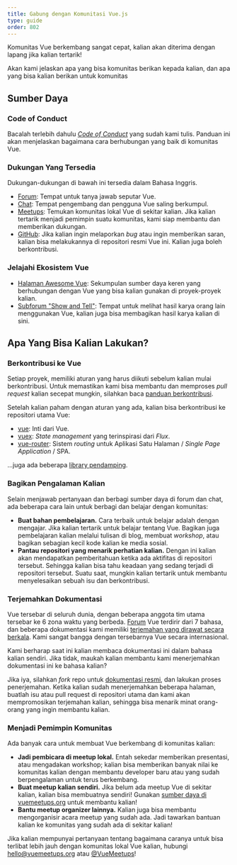 ```yaml
---
title: Gabung dengan Komunitasi Vue.js
type: guide
order: 802
---
```


Komunitas Vue berkembang sangat cepat, kalian akan diterima dengan lapang jika kalian tertarik!

Akan kami jelaskan apa yang bisa komunitas berikan kepada kalian, dan apa yang bisa kalian berikan untuk komunitas

## Sumber Daya

### Code of Conduct

Bacalah terlebih dahulu [_Code of Conduct_](/coc) yang sudah kami tulis. Panduan ini akan menjelaskan bagaimana cara berhubungan yang baik di komunitas Vue.

### Dukungan Yang Tersedia

Dukungan-dukungan di bawah ini tersedia dalam Bahasa Inggris.

- [Forum](https://forum.vuejs.org/): Tempat untuk tanya jawab seputar Vue.
- [Chat](https://chat.vuejs.org/): Tempat pengembang dan pengguna Vue saling berkumpul.
- [Meetups](https://www.vuemeetups.org): Temukan komunitas lokal Vue di sekitar kalian. Jika kalian tertarik menjadi pemimpin suatu komunitas, kami siap membantu dan memberikan dukungan.
- [GitHub](https://github.com/vuejs): Jika kalian ingin melaporkan _bug_ atau ingin memberikan saran, kalian bisa melakukannya di repositori resmi Vue ini. Kalian juga boleh berkontribusi.

### Jelajahi Ekosistem Vue

- [Halaman Awesome Vue](https://github.com/vuejs/awesome-vue): Sekumpulan sumber daya keren yang berhubungan dengan Vue yang bisa kalian gunakan di proyek-proyek kalian.
- [Subforum "Show and Tell"](https://forum.vuejs.org/c/show-and-tell): Tempat untuk melihat hasil karya orang lain menggunakan Vue, kalian juga bisa membagikan hasil karya kalian di sini.

## Apa Yang Bisa Kalian Lakukan?

### Berkontribusi ke Vue

Setiap proyek, memiliki aturan yang harus diikuti sebelum kalian mulai berkontribusi. Untuk memastikan kami bisa membantu dan memproses _pull request_ kalian secepat mungkin, silahkan baca [panduan berkontribusi](https://github.com/vuejs/vue/blob/dev/.github/CONTRIBUTING.md).

Setelah kalian paham dengan aturan yang ada, kalian bisa berkontribusi ke repositori utama Vue:

- [vue](https://github.com/vuejs/vue): Inti dari Vue.
- [vuex](https://github.com/vuejs/vuex): _State management_ yang terinspirasi dari _Flux_.
- [vue-router](https://github.com/vuejs/vue-router): Sistem _routing_ untuk Aplikasi Satu Halaman / _Single Page Application_ / SPA.

...juga ada beberapa [library pendamping](https://github.com/vuejs).

### Bagikan Pengalaman Kalian

Selain menjawab pertanyaan dan berbagi sumber daya di forum dan chat, ada beberapa cara lain untuk berbagi dan belajar dengan komunitas:

- **Buat bahan pembelajaran.** Cara terbaik untuk belajar adalah dengan mengajar. Jika kalian tertarik untuk belajar tentang Vue. Bagikan juga pembelajaran kalian melalui tulisan di blog, membuat _workshop_, atau bagikan sebagian kecil kode kalian ke media sosial.
- **Pantau repositori yang menarik perhatian kalian.** Dengan ini kalian akan mendapatkan pemberitahuan ketika ada aktifitas di repositori tersebut. Sehingga kalian bisa tahu keadaan yang sedang terjadi di repositori tersebut. Suatu saat, mungkin kalian tertarik untuk membantu menyelesaikan sebuah isu dan berkontribusi.

### Terjemahkan Dokumentasi

Vue tersebar di seluruh dunia, dengan beberapa anggota tim utama tersebar ke 6 zona waktu yang berbeda. [Forum](https://forum.vuejs.org/) Vue terdirir dari 7 bahasa, dan beberapa dokumentasi kami memiliki [terjemahan yang dirawat secara berkala](https://github.com/vuejs?utf8=%E2%9C%93&query=vuejs.org). Kami sangat bangga dengan tersebarnya Vue secara internasional.

Kami berharap saat ini kalian membaca dokumentasi ini dalam bahasa kalian sendiri. Jika tidak, maukah kalian membantu kami menerjemahkan dokumentasi ini ke bahasa kalian?

Jika iya, silahkan _fork_ repo untuk [dokumentasi resmi](https://github.com/vuejs/vuejs.org/), dan lakukan proses penerjemahan. Ketika kalian sudah menerjemahkan beberapa halaman, buatlah isu atau pull request di repositori utama dan kami akan mempromosikan terjemahan kalian, sehingga bisa menarik minat orang-orang yang ingin membantu kalian.

### Menjadi Pemimpin Komunitas

Ada banyak cara untuk membuat Vue berkembang di komunitas kalian:

- **Jadi pembicara di meetup lokal.** Entah sekedar memberikan presentasi, atau mengadakan workshop; kalian bisa memberikan banyak nilai ke komunitas kalian dengan membantu developer baru atau yang sudah berpengalaman untuk terus berkembang.
- **Buat meetup kalian sendiri.** Jika belum ada meetup Vue di sekitar kalian, kalian bisa membuatnya sendiri! Gunakan [sumber daya di vuemeetups.org](https://www.vuemeetups.org/resources/#introduction) untuk membantu kalian!
- **Bantu meetup organizer lainnya.** Kalian juga bisa membantu mengorganisir acara meetup yang sudah ada. Jadi tawarkan bantuan kalian ke komunitas yang sudah ada di sekitar kalian!

Jika kalian mempunyai pertanyaan tentang bagaimana caranya untuk bisa terlibat lebih jauh dengan komunitas lokal Vue kalian, hubungi [hello@vuemeetups.org](mailto:hello@vuemeetups.org) atau [@VueMeetups](https://www.twitter.com/vuemeetups)!
